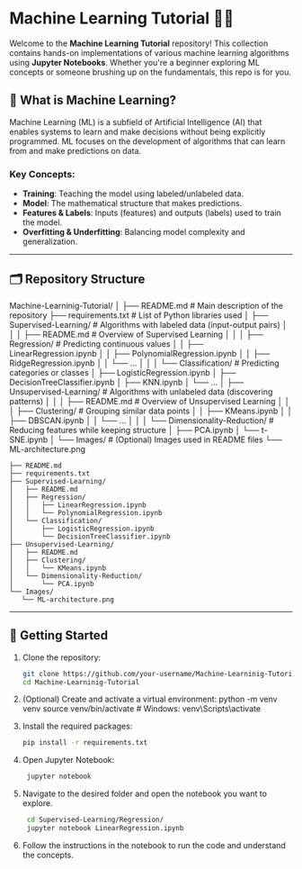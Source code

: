# Machine Learning Tutorial 📘🤖

Welcome to the **Machine Learning Tutorial** repository! This collection contains hands-on implementations of various machine learning algorithms using **Jupyter Notebooks**. Whether you're a beginner exploring ML concepts or someone brushing up on the fundamentals, this repo is for you.

## 📌 What is Machine Learning?

Machine Learning (ML) is a subfield of Artificial Intelligence (AI) that enables systems to learn and make decisions without being explicitly programmed. ML focuses on the development of algorithms that can learn from and make predictions on data.

### Key Concepts:
- **Training**: Teaching the model using labeled/unlabeled data.
- **Model**: The mathematical structure that makes predictions.
- **Features & Labels**: Inputs (features) and outputs (labels) used to train the model.
- **Overfitting & Underfitting**: Balancing model complexity and generalization.

---

## 🗂️ Repository Structure

Machine-Learninig-Tutorial/
│
├── README.md                        # Main description of the repository
├── requirements.txt                 # List of Python libraries used 
│
├── Supervised-Learning/            # Algorithms with labeled data (input-output pairs)
│   │
│   ├── README.md                   # Overview of Supervised Learning
│   │
│   ├── Regression/                 # Predicting continuous values
│   │   ├── LinearRegression.ipynb
│   │   ├── PolynomialRegression.ipynb
│   │   ├── RidgeRegression.ipynb
│   │   └── ...
│   │
│   └── Classification/            # Predicting categories or classes
│       ├── LogisticRegression.ipynb
│       ├── DecisionTreeClassifier.ipynb
│       ├── KNN.ipynb
│       └── ...
│
├── Unsupervised-Learning/         # Algorithms with unlabeled data (discovering patterns)
│   │
│   ├── README.md                   # Overview of Unsupervised Learning
│   │
│   ├── Clustering/                # Grouping similar data points
│   │   ├── KMeans.ipynb
│   │   ├── DBSCAN.ipynb
│   │   └── ...
│   │
│   └── Dimensionality-Reduction/ # Reducing features while keeping structure
│       ├── PCA.ipynb
│       └── t-SNE.ipynb
│
└── Images/                         # (Optional) Images used in README files
    └── ML-architecture.png


 ``` MMachine-Learninig-Tutorial/
├── README.md
├── requirements.txt
├── Supervised-Learning/
│   ├── README.md
│   ├── Regression/
│   │   ├── LinearRegression.ipynb
│   │   └── PolynomialRegression.ipynb
│   └── Classification/
│       ├── LogisticRegression.ipynb
│       └── DecisionTreeClassifier.ipynb
├── Unsupervised-Learning/
│   ├── README.md
│   ├── Clustering/
│   │   └── KMeans.ipynb
│   └── Dimensionality-Reduction/
│       └── PCA.ipynb
└── Images/
    └── ML-architecture.png
 ``` 

---

## 🚀 Getting Started

1. Clone the repository:
   ```bash
   git clone https://github.com/your-username/Machine-Learninig-Tutorial.git
   cd Machine-Learninig-Tutorial
2. (Optional) Create and activate a virtual environment:
    python -m venv venv
    source venv/bin/activate  # Windows: venv\Scripts\activate
3. Install the required packages:
   ```bash
   pip install -r requirements.txt
   ```
4. Open Jupyter Notebook:
   ```bash
    jupyter notebook
    ```
5. Navigate to the desired folder and open the notebook you want to explore.
    ```bash
     cd Supervised-Learning/Regression/
     jupyter notebook LinearRegression.ipynb
     ```

6. Follow the instructions in the notebook to run the code and understand the concepts.

